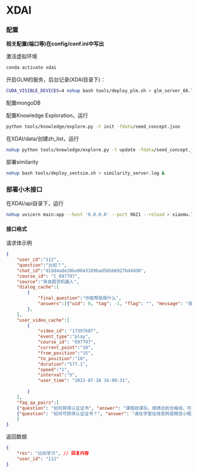 # XDAI

### 配置

**相关配置(端口等)在config/conf.ini中写出**

激活虚拟环境

```bash
conda activate xdai
```

开启GLM的服务，后台记录(XDAI目录下)：

```bash
CUDA_VISIBLE_DEVICES=4 nohup bash tools/deploy_plm.sh > glm_server_68.log &
```

配置mongoDB

配置Knowledge Exploration，运行

```bash
python tools/knowledge/explore.py -t init -fdata/seed_concept.json
```

在XDAI/data/创建zh_list，运行

```bash
nohup python tools/knowledge/explore.py -t update -fdata/seed_concept.json -i 1 > ke_server_69.log 
```

部署similarity

```bash
nohup bash tools/deploy_sentsim.sh > similarity_server.log &
```

### 部署小木接口

在XDAI/api目录下，运行

```bash
nohup uvicorn main:app --host '0.0.0.0' --port 9621 --reload > xiaomu.log &
```

#### 接口格式

请求体示例

```json
{
    "user_id":"112",
    "question":"比如？",
    "chat_id":"d1dd4ade28ba96431896ad56bb6927bd4dd0",
    "course_id": "C_697797",
    "source":"来自图灵机器人",
    "dialog_cache":[
        {
            "final_question":"你能帮助我什么",
            "answers":[{"uid": 0, "tag": -1, "flag": "", "message": "我可以帮助你好多好多", "source": "来自图灵机器人", "score": 0.8575681447982788, "course_id": "883345", "chat_id": "d1dd4ade28ba96431896ad56bb6927bd4dd0", "qid": "62d8f3f75f0fe57d537a4a8c", "rid": "62d8f3f75f0fe57d537a4a8d"}],
        },
    ],
    "user_video_cache":[
        {
            "video_id": "17397687",
            "event_type":"play",
            "course_id": "697797",
            "current_point":"10",
            "from_position":"15",
            "to_position":"10",
            "duration":"577.1",
            "speed":"1",
            "interval":"5",
            "user_time": "2022-07-18 16:00:31",
            
        }
    ],
    "faq_qa_pairs":[
    {"question": "如何获得认证证书", "answer": "课程结课后，成绩达到合格线，可以获得认证证书。"}, 
    {"question": "如何可获得认证证书？", "answer": "请在学堂在线官网或微信小程序中，点击个人中心-我的证书，按提示进行证书申请。"}
    ]
}
```

返回数据

```json
{
    "res": "比如学习", // 回复内容
    "user_id": "112" 
}
```



